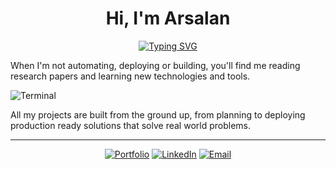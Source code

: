 <div align="center">
  
# Hi, I'm Arsalan 

[![Typing SVG](https://readme-typing-svg.herokuapp.com?font=JetBrains+Mono&size=28&duration=3000&pause=1000&color=4ECDC4&center=true&vCenter=true&width=600&lines=Development+Engineer;DevOps+Engineer;Platform+Engineering;Cloud+Architecture;Infrastructure+Automation;Always+Building+Solutions)](https://git.io/typing-svg)

</div>


When I'm not automating, deploying or building, you'll find me reading research papers and learning new technologies and tools.

![Terminal](https://github.com/user-attachments/assets/846ad0d9-3175-437c-b5a1-1faf4062d444)

All my projects are built from the ground up, from planning to deploying production ready solutions that solve real world problems.

---

<div align="center">

[![Portfolio](https://img.shields.io/badge/_PORTFOLIO-4285F4?style=for-the-badge&logo=google-chrome&logoColor=white)](https://arsalan-portfolio-umber.vercel.app/)
[![LinkedIn](https://img.shields.io/badge/_LINKEDIN-0077B5?style=for-the-badge&logo=linkedin&logoColor=white)](https://www.linkedin.com/in/arsalan-anwer-cloud/)
[![Email](https://img.shields.io/badge/_EMAIL-D14836?style=for-the-badge&logo=gmail&logoColor=white)](mailto:arsalan.anwer9050@gmail.com)

</div>
